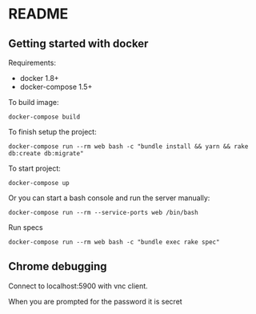 # README

## Getting started with docker

Requirements:

* docker 1.8+
* docker-compose 1.5+

To build image:

```
docker-compose build
```

To finish setup the project:

```
docker-compose run --rm web bash -c "bundle install && yarn && rake db:create db:migrate"
```

To start project:
```
docker-compose up
```

Or you can start a bash console and run the server manually:

```
docker-compose run --rm --service-ports web /bin/bash
```

Run specs
```
docker-compose run --rm web bash -c "bundle exec rake spec"
```

## Chrome debugging

Connect to localhost:5900 with vnc client.

When you are prompted for the password it is secret
